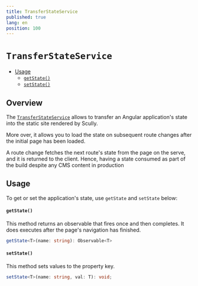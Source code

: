 ```yaml
---
title: TransferStateService
published: true
lang: en
position: 100
---
```


# `TransferStateService` <!-- omit in toc -->

<div class="docs-link_table">
  <a class="view-in-repo" href="https://github.com/scullyio/scully/blob/main/libs/ng-lib/src/lib/transfer-state/transfer-state.service.ts"></a>
</div>

<div class="docs-toc"></div>

- [Usage](#usage)
  - [`getState()`](#getstate)
  - [`setState()`](#setstate)

## Overview <!-- omit in toc -->

The [`TransferStateService`](https://github.com/scullyio/scully/blob/main/libs/ng-lib/src/lib/transfer-state/transfer-state.service.ts) allows to transfer an Angular application's state into the static site rendered by Scully.

More over, it allows you to load the state on subsequent route changes after the initial page has been loaded.

A route change fetches the next route's state from the page on the serve, and it is returned to the client. Hence, having a state consumed as part of the build despite any CMS content in production

## Usage

To get or set the application's state, use `getState` and `setState` below:

#### `getState()`

This method returns an observable that fires once and then completes. It does executes after the page's navigation has finished.

```typescript
getState<T>(name: string): Observable<T>
```

#### `setState()`

This method sets values to the property key.

```typescript
setState<T>(name: string, val: T): void;
```
